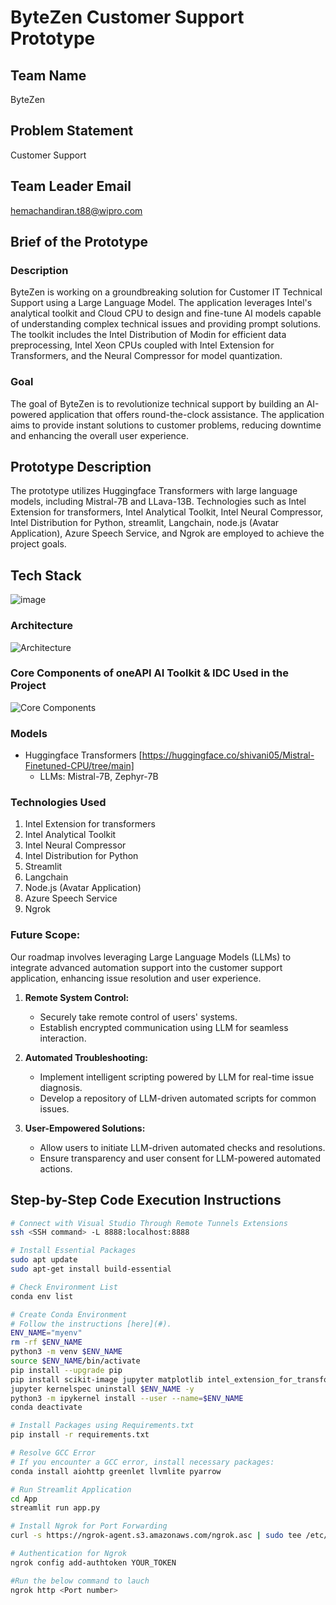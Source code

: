 # ByteZen Customer Support Prototype

## Team Name
ByteZen

## Problem Statement
Customer Support

## Team Leader Email
[hemachandiran.t88@wipro.com](mailto:hemachandiran.t88@wipro.com)

## Brief of the Prototype

### Description
ByteZen is working on a groundbreaking solution for Customer IT Technical Support using a Large Language Model. The application leverages Intel's analytical toolkit and Cloud CPU to design and fine-tune AI models capable of understanding complex technical issues and providing prompt solutions. The toolkit includes the Intel Distribution of Modin for efficient data preprocessing, Intel Xeon CPUs coupled with Intel Extension for Transformers, and the Neural Compressor for model quantization.

### Goal
The goal of ByteZen is to revolutionize technical support by building an AI-powered application that offers round-the-clock assistance. The application aims to provide instant solutions to customer problems, reducing downtime and enhancing the overall user experience.

## Prototype Description

The prototype utilizes Huggingface Transformers with large language models, including Mistral-7B and LLava-13B. Technologies such as Intel Extension for transformers, Intel Analytical Toolkit, Intel Neural Compressor, Intel Distribution for Python, streamlit, Langchain, node.js (Avatar Application), Azure Speech Service, and Ngrok are employed to achieve the project goals.

## Tech Stack
![image](https://github.com/Hemachandirant/Intel_Hackathon_Customer_Support-oneAPI/assets/83321708/e188e3b5-67e2-4dcd-ad67-58cdfd17408e)

### Architecture
![Architecture](https://github.com/Hemachandirant/Intel_Hackathon_Customer_Support-oneAPI/assets/83321708/2e45c1f6-2b25-48f2-8af6-919af445da90)

### Core Components of oneAPI AI Toolkit & IDC Used in the Project
![Core Components](https://github.com/Hemachandirant/Intel_Hackathon_Customer_Support-oneAPI/assets/83321708/dc0a4bb6-856b-4e65-bf4f-1930dc734f1f)

### Models
- Huggingface Transformers [https://huggingface.co/shivani05/Mistral-Finetuned-CPU/tree/main]
  - LLMs: Mistral-7B, Zephyr-7B

### Technologies Used
1. Intel Extension for transformers
2. Intel Analytical Toolkit
3. Intel Neural Compressor
4. Intel Distribution for Python
5. Streamlit
6. Langchain
7. Node.js (Avatar Application)
8. Azure Speech Service
9. Ngrok

### Future Scope:
   Our roadmap involves leveraging Large Language Models (LLMs) to integrate advanced automation support into the customer support application, enhancing issue resolution and user experience.

1. **Remote System Control:**
   - Securely take remote control of users' systems.
   - Establish encrypted communication using LLM for seamless interaction.

2. **Automated Troubleshooting:**
   - Implement intelligent scripting powered by LLM for real-time issue diagnosis.
   - Develop a repository of LLM-driven automated scripts for common issues.

3. **User-Empowered Solutions:**
   - Allow users to initiate LLM-driven automated checks and resolutions.
   - Ensure transparency and user consent for LLM-powered automated actions.

## Step-by-Step Code Execution Instructions

```bash
# Connect with Visual Studio Through Remote Tunnels Extensions
ssh <SSH command> -L 8888:localhost:8888

# Install Essential Packages
sudo apt update
sudo apt-get install build-essential

# Check Environment List
conda env list

# Create Conda Environment
# Follow the instructions [here](#).
ENV_NAME="myenv"
rm -rf $ENV_NAME
python3 -m venv $ENV_NAME
source $ENV_NAME/bin/activate
pip install --upgrade pip
pip install scikit-image jupyter matplotlib intel_extension_for_transformers intel-extension-for-tensorflow[cpu]==2.13.0.0 keras_cv keras_core ipykernel prettytable
jupyter kernelspec uninstall $ENV_NAME -y
python3 -m ipykernel install --user --name=$ENV_NAME
conda deactivate

# Install Packages using Requirements.txt
pip install -r requirements.txt

# Resolve GCC Error
# If you encounter a GCC error, install necessary packages:
conda install aiohttp greenlet llvmlite pyarrow

# Run Streamlit Application
cd App
streamlit run app.py

# Install Ngrok for Port Forwarding
curl -s https://ngrok-agent.s3.amazonaws.com/ngrok.asc | sudo tee /etc/apt/trusted.gpg.d/ngrok.asc >/dev/null && echo "deb https://ngrok-agent.s3.amazonaws.com buster main" | sudo tee /etc/apt/sources.list.d/ngrok.list && sudo apt update && sudo apt install ngrok

# Authentication for Ngrok
ngrok config add-authtoken YOUR_TOKEN

#Run the below command to lauch
ngrok http <Port number>

